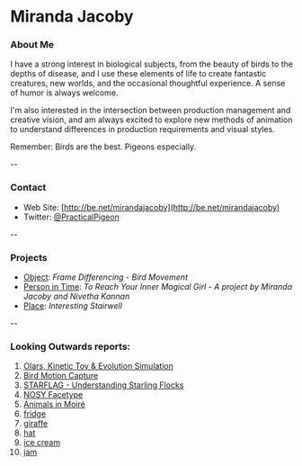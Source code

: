 # Miranda Jacoby

### About Me

I have a strong interest in biological subjects, from the beauty of birds to the depths of disease, and I use these elements of life to create fantastic creatures, new worlds, and the occasional thoughtful experience. A sense of humor is always welcome.

I'm also interested in the intersection between production management and creative vision, and am always excited to explore new methods of animation to understand differences in production requirements and visual styles.

Remember: Birds are the best. Pigeons especially.

--
### Contact

* Web Site: [http://be.net/mirandajacoby](http://be.net/mirandajacoby)
* Twitter: [@PracticalPigeon](https://twitter.com/PracticalPigeon?lang=en)

-- 
### Projects

* [Object](project1.md): *Frame Differencing - Bird Movement*
* [Person in Time](project2.md): *To Reach Your Inner Magical Girl - A project by Miranda Jacoby and Nivetha Kannan*
* [Place](project3.md): *Interesting Stairwell*

--
### Looking Outwards reports: 

1. [Olars, Kinetic Toy & Evolution Simulation](looking-outwards-01.md)
1. [Bird Motion Capture](looking-outwards-02.md) 
1. [STARFLAG - Understanding Starling Flocks](looking-outwards-03.md)
1. [NOSY Facetype](looking-outwards-04.md)
1. [Animals in Moiré](looking-outwards-05.md)
1. [fridge](looking-outwards-06.md)
1. [giraffe](looking-outwards-07.md)
1. [hat](looking-outwards-08.md)
1. [ice cream](looking-outwards-09.md)
1. [jam](looking-outwards-10.md)